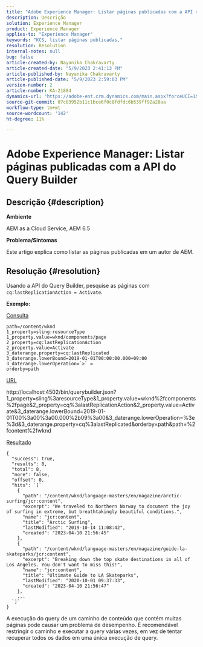 ```yaml
---
title: "Adobe Experience Manager: Listar páginas publicadas com a API do Query Builder"
description: Descrição
solution: Experience Manager
product: Experience Manager
applies-to: "Experience Manager"
keywords: "KCS, listar páginas publicadas,"
resolution: Resolution
internal-notes: null
bug: false
article-created-by: Nayanika Chakravarty
article-created-date: "5/9/2023 2:41:13 PM"
article-published-by: Nayanika Chakravarty
article-published-date: "5/9/2023 2:59:03 PM"
version-number: 2
article-number: KA-21884
dynamics-url: "https://adobe-ent.crm.dynamics.com/main.aspx?forceUCI=1&pagetype=entityrecord&etn=knowledgearticle&id=162b318b-77ee-ed11-8849-6045bd006079"
source-git-commit: 07c03952b11c1bce6f0c8fdfdc6b539ff92a28aa
workflow-type: tm+mt
source-wordcount: '142'
ht-degree: 11%

---
```


# Adobe Experience Manager: Listar páginas publicadas com a API do Query Builder

## Descrição {#description}


<b>Ambiente</b>

AEM as a Cloud Service, AEM 6.5

<b>Problema/Sintomas</b>

Este artigo explica como listar as páginas publicadas em um autor de AEM.


## Resolução {#resolution}


Usando a API do Query Builder, pesquise as páginas com `cq:lastReplicationAction = Activate`.

<b>Exemplo:</b>

<u>Consulta</u>


```
path=/content/wknd
1_property=sling:resourceType
1_property.value=wknd/components/page
2_property=cq:lastReplicationAction
2_property.value=Activate
3_daterange.property=cq:lastReplicated
3_daterange.lowerBound=2019-01-01T00:00:00.000+09:00
3_daterange.lowerOperation=`>` =
orderby=path
```


<u>URL</u>

http://localhost:4502/bin/querybuilder.json?1_property=sling%3aresourceType&amp;1_property.value=wknd%2fcomponents%2fpage&amp;2_property=cq%3alastReplicationAction&amp;2_property.value=Activate&amp;3_daterange.lowerBound=2019-01-01T00%3a00%3a00.000%2b09%3a00&amp;3_daterange.lowerOperation=%3e%3d&amp;3_daterange.property=cq%3alastReplicated&amp;orderby=path&amp;path=%2fcontent%2fwknd

<u>Resultado</u>


```
{
  "success": true,
  "results": 8,
  "total": 8,
  "more": false,
  "offset": 0,
  "hits": `[` 
    {
      "path": "/content/wknd/language-masters/en/magazine/arctic-surfing/jcr:content",
      "excerpt": "We traveled to Northern Norway to document the joy of surfing in extreme, but breathtakingly beautiful conditions.",
      "name": "jcr:content",
      "title": "Arctic Surfing",
      "lastModified": "2019-10-14 11:08:42",
      "created": "2023-04-10 21:56:45"
    },
    {
      "path": "/content/wknd/language-masters/en/magazine/guide-la-skateparks/jcr:content",
      "excerpt": "Breaking down the top skate destinations in all of Los Angeles. You don't want to miss this!",
      "name": "jcr:content",
      "title": "Ultimate Guide to LA Skateparks",
      "lastModified": "2020-10-01 09:37:33",
      "created": "2023-04-10 21:56:47"
    },
    ...
  `]` 
}
```


A execução do query de um caminho de conteúdo que contém muitas páginas pode causar um problema de desempenho. É recomendável restringir o caminho e executar a query várias vezes, em vez de tentar recuperar todos os dados em uma única execução de query.
